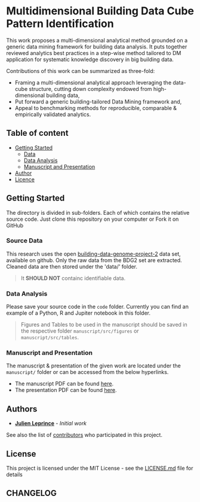 # Multidimensional Building Data Cube Pattern Identification

This work proposes a multi-dimensional analytical method grounded on a generic data mining framework for building data analysis. It puts together reviewed analytics best practices in a step-wise method tailored to DM application for systematic knowledge discovery in big building data. 

Contributions of this work can be summarized as three-fold:
* Framing a multi-dimensional analytical approach leveraging the data-cube structure, cutting down complexity endowed from high-dimensional building data, 
* Put forward a generic building-tailored Data Mining framework and, 
* Appeal to benchmarking methods for reproducible, comparable & empirically validated analytics.


## Table of content 

-   [Getting Started](#getting-started)
    -   [Data](#source-data)
    -   [Data Analysis](#data-analysis)
    -   [Manuscript and Presentation](#manuscript-and-presentation)
-   [Author](#authors)
-   [Licence](#license)

## Getting Started

The directory is divided in sub-folders. Each of which contains the relative source code. Just clone this repository on your computer or Fork it on GitHub

### Source Data

This research uses the open [building-data-genome-project-2](https://github.com/buds-lab/building-data-genome-project-2) data set, available on github. Only the raw data from the BDG2 set are extracted. Cleaned data are then stored under the 'data/' folder.

>It **SHOULD NOT** containc identifiable data. 

### Data Analysis

Please save your source code in the `code` folder. Currently you can find an example of a Python, R and Jupiter notebook in this folder.

> Figures and Tables to be used in the manuscript should be saved in the  respective folder `manuscript/src/figures` or `manuscript/src/tables`.

### Manuscript and Presentation

The manuscript & presentation of the given work are located under the `manuscript/` folder or can be accessed from the below hyperlinks.

* The manuscript PDF can be found [here](https://github.com/FedericoTartarini/reproducible-research/blob/master/manuscript/presentation_out/presentation.pdf).
* The presentation PDF can be found [here](https://github.com/FedericoTartarini/reproducible-research/blob/master/manuscript/out/main.pdf).



## Authors

* **[Julien Leprince](https://github.com/JulienLeprince)** - *Initial work*

See also the list of [contributors](https://github.com/FedericoTartarini/reproducible-research/contributors) who participated in this project.

## License

This project is licensed under the MIT License - see the [LICENSE.md](LICENSE.md) file for details

## CHANGELOG
